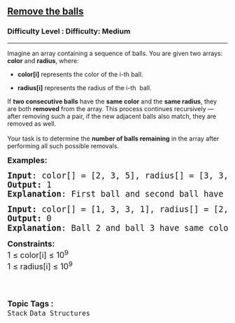 <h2><a href="https://www.geeksforgeeks.org/problems/remove-the-balls--170647/1">Remove the balls</a></h2><h3>Difficulty Level : Difficulty: Medium</h3><hr><div class="problems_problem_content__Xm_eO"><p class="" data-start="166" data-end="269">Imagine an array containing a sequence of balls. You are given two arrays: <strong>color</strong> and <strong>radius</strong>, where:</p>
<ul data-start="271" data-end="380">
<li class="" data-start="271" data-end="324">
<p class="" data-start="273" data-end="324"><strong>color[i]</strong> represents the color of the i-th ball.</p>
</li>
<li class="" data-start="325" data-end="380">
<p class="" data-start="327" data-end="380"><strong>radius[i]</strong> represents the radius of the i-th&nbsp; ball.</p>
</li>
</ul>
<p class="" data-start="382" data-end="630">If <strong data-start="385" data-end="410">two consecutive balls</strong> have the <strong data-start="420" data-end="434">same color</strong> and the <strong data-start="443" data-end="458">same radius</strong>, they are both <strong data-start="474" data-end="485">removed</strong> from the array. This process continues recursively — after removing such a pair, if the new adjacent balls also match, they are removed as well.<br><br>Your task is to determine the <strong data-start="662" data-end="691">number of balls remaining</strong> in the array after performing all such possible removals.</p>
<p><span style="font-size: 18px;"><strong>Examples:</strong></span></p>
<pre><span style="font-size: 14pt;"><strong>Input</strong>: color[] = [2, 3, 5], radius[] = [3, 3, 5]
<strong>Output: </strong>1
<strong>Explanation</strong>: First ball and second ball have same color 2 and same radius 3. So,after removing only one ball is left. It could not be removed from the array. Hence, the final array has length 1.</span></pre>
<pre><span style="font-size: 14pt;"><strong>Input: </strong>color[] = [1, 3, 3, 1], radius[] = [2, 5, 5, 2]<strong><br>Output:</strong> 0
<strong>Explanation</strong>: Ball 2 and ball 3 have same color 3 and same radius 5. So,they are removed. Now, we have got our color[]=[1, 1] and radius[]=[2, 2]. Both the left balls are consecutive now and they are having same color and radius. So,these two balls areremoved as well. Now,we are left with empty <span style="font-family: -apple-system, BlinkMacSystemFont, 'Segoe UI', Roboto, Oxygen, Ubuntu, Cantarell, 'Open Sans', 'Helvetica Neue', sans-serif;">final array.  Hence, the length of final array is 0.<br></span></span></pre>
<p><span style="font-size: 18px;"><strong>Constraints:</strong><br>1 ≤ color[i]&nbsp;≤ 10<sup>9</sup><br>1 ≤ radius[i]&nbsp;≤ 10<sup>9</sup></span><span style="font-size: 18px;"><sup>&nbsp; &nbsp;&nbsp;&nbsp;&nbsp;&nbsp; &nbsp; &nbsp; &nbsp; &nbsp; &nbsp; &nbsp; &nbsp; &nbsp; &nbsp; &nbsp; &nbsp; &nbsp; &nbsp; &nbsp; &nbsp; &nbsp; &nbsp; &nbsp; &nbsp; &nbsp; &nbsp; &nbsp; &nbsp; &nbsp; &nbsp; &nbsp; &nbsp; &nbsp; &nbsp; &nbsp; &nbsp; &nbsp; &nbsp; &nbsp; &nbsp; &nbsp; &nbsp; &nbsp; &nbsp; &nbsp; &nbsp; &nbsp; &nbsp; &nbsp; &nbsp; &nbsp; &nbsp; &nbsp; &nbsp; &nbsp; &nbsp; &nbsp; &nbsp; &nbsp; &nbsp; &nbsp; &nbsp; &nbsp; &nbsp; &nbsp; &nbsp; &nbsp; &nbsp; &nbsp; &nbsp; &nbsp;</sup></span></p></div><br><p><span style=font-size:18px><strong>Topic Tags : </strong><br><code>Stack</code>&nbsp;<code>Data Structures</code>&nbsp;